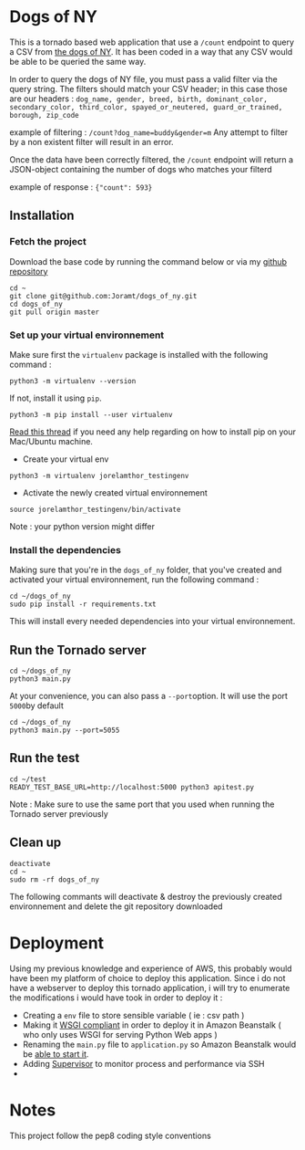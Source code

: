 # Dogs of NY 
This is a tornado based web application that use a `/count` endpoint to query a CSV from [the dogs of NY](https://fusiontables.google.com/datadocid=1pKcxc8kzJbBVzLu_kgzoAMzqYhZyUhtScXjB0BQ). It has been coded in a way that any CSV would be able to be queried the same way.

In order to query the dogs of NY file, you must pass a valid filter via the query string. The filters should match your CSV header; in this case those are our headers : 
`dog_name, gender, breed, birth, dominant_color, secondary_color, third_color, spayed_or_neutered, guard_or_trained, borough, zip_code`

example of filtering : `/count?dog_name=buddy&gender=m`
Any attempt to filter by a non existent filter will result in an error.

Once the data have been correctly filtered, the `/count` endpoint will return a JSON-object containing the number of dogs who matches your filterd

example of response : `{"count": 593}`

## Installation

### Fetch the project

Download the base code by running the command below or via my [github repository ](https://github.com/Joramt/dogs_of_ny)
 ``` console
cd ~
git clone git@github.com:Joramt/dogs_of_ny.git
cd dogs_of_ny
git pull origin master
```  

### Set up your virtual environnement

Make sure first the `virtualenv` package is installed with the following command :
 ``` console
python3 -m virtualenv --version
```  

If not, install it using `pip`.
```console
python3 -m pip install --user virtualenv
```
 [Read this thread](https://stackoverflow.com/questions/17271319/how-do-i-install-pip-on-macos-or-os-x) if you need any help regarding on how to install pip on your Mac/Ubuntu machine.

- Create your virtual env 
 ``` console
python3 -m virtualenv jorelamthor_testingenv
```  
- Activate the newly created virtual environnement
 ``` console
source jorelamthor_testingenv/bin/activate
```  

Note : your python version might differ

### Install the dependencies

Making sure that you're in the `dogs_of_ny` folder, that you've created and activated your virtual environnement, run the following command :
 ``` console
cd ~/dogs_of_ny
sudo pip install -r requirements.txt
```  
This will install every needed dependencies into your virtual environnement.

## Run the Tornado server

 ``` console
cd ~/dogs_of_ny
python3 main.py
```  

At your convenience, you can also pass a `--port`option. It will use the port `5000`by default

 ``` console
cd ~/dogs_of_ny
python3 main.py --port=5055
```
  
## Run the test

 ``` console
cd ~/test 
READY_TEST_BASE_URL=http://localhost:5000 python3 apitest.py
```  

Note : Make sure to use the same port that you used when running the Tornado server previously

## Clean up

 ``` console
deactivate 
cd ~
sudo rm -rf dogs_of_ny
```  

The following commants will deactivate & destroy the previously created environnement and delete the git repository downloaded

# Deployment

Using my previous knowledge and experience of AWS, this probably would have been my platform of choice to deploy this application. Since i do not have a webserver to deploy this tornado application, i will try to enumerate the modifications i would have took in order to deploy it :
- Creating a `env` file to store sensible variable ( ie : csv path )
- Making it [WSGI compliant](http://www.tornadoweb.org/en/stable/wsgi.html) in order to deploy it in Amazon Beanstalk ( who only uses WSGI for serving Python Web apps )
- Renaming the `main.py` file to `application.py` so Amazon Beanstalk would be [able to start it](https://docs.aws.amazon.com/elasticbeanstalk/latest/dg/python-development-environment.html#python-common-configuring).
- Adding [Supervisor](http://supervisord.org/) to monitor process and performance via SSH
- 
# Notes

This project follow the pep8 coding style conventions
